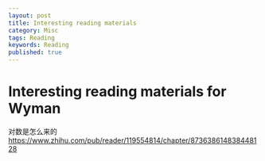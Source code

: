 ```yaml
---
layout: post
title: Interesting reading materials
category: Misc
tags: Reading
keywords: Reading
published: true
---
```


# Interesting reading materials for Wyman

对数是怎么来的
<https://www.zhihu.com/pub/reader/119554814/chapter/873638614838448128> 

